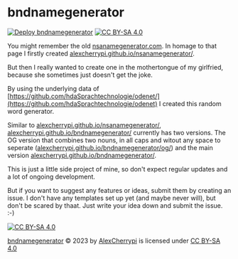 # bndnamegenerator

[![Deploy bndnamegenerator](https://github.com/AlexCherrypi/bndnamegenerator/actions/workflows/deploy.yml/badge.svg)](https://github.com/AlexCherrypi/bndnamegenerator/actions/workflows/deploy.yml) [![CC BY-SA 4.0][cc-by-sa-shield]][cc-by-sa]

You might remember the old [nsanamegenerator.com](https://web.archive.org/web/20160318190656/http://www.nsanamegenerator.com/). 
In homage to that page I firstly created [alexcherrypi.github.io/nsanamegenerator/](https://alexcherrypi.github.io/nsanamegenerator/). 

But then I really wanted to create one in the mothertongue of my girlfried, because she sometimes just doesn't get the joke.

By using the underlying data of [https://github.com/hdaSprachtechnologie/odenet/](https://github.com/hdaSprachtechnologie/odenet) I created this random word generator.

Similar to [alexcherrypi.github.io/nsanamegenerator/](https://alexcherrypi.github.io/nsanamegenerator/), [alexcherrypi.github.io/bndnamegenerator/](https://alexcherrypi.github.io/bndnamegenerator/) currently has two versions. The OG version that combines two nouns, in all caps and witout any space to seperate ([alexcherrypi.github.io/bndnamegenerator/og/](https://alexcherrypi.github.io/bndnamegenerator/og/)) and the main version [alexcherrypi.github.io/bndnamegenerator/](https://alexcherrypi.github.io/bndnamegenerator/).

This is just a little side project of mine, so don't expect regular updates and a lot of ongoing development.

But if you want to suggest any features or ideas, submit them by creating an issue. I don't have any templates set up yet (and maybe never will), but don't be scared by thaat. Just write your idea down and submit the issue. :-)


[![CC BY-SA 4.0][cc-by-sa-image]][cc-by-sa]

[cc-by-sa]: http://creativecommons.org/licenses/by-sa/4.0/
[cc-by-sa-image]: https://licensebuttons.net/l/by-sa/4.0/88x31.png
[cc-by-sa-shield]: https://img.shields.io/badge/License-CC%20BY--SA%204.0-lightgrey.svg
[bndnamegenerator](https://github.com/AlexCherrypi/bndnamegenerator/) © 2023 by [AlexCherrypi](https://github.com/AlexCherrypi/) is licensed under [CC BY-SA 4.0](http://creativecommons.org/licenses/by-sa/4.0/?ref=chooser-v1)

